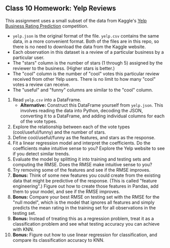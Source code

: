 ## Class 10 Homework: Yelp Reviews

This assignment uses a small subset of the data from Kaggle's [Yelp Business Rating Prediction](https://www.kaggle.com/c/yelp-recsys-2013) competition.

* `yelp.json` is the original format of the file. `yelp.csv` contains the same data, in a more convenient format. Both of the files are in this repo, so there is no need to download the data from the Kaggle website.
* Each observation in this dataset is a review of a particular business by a particular user.
* The "stars" column is the number of stars (1 through 5) assigned by the reviewer to the business. (Higher stars is better.)
* The "cool" column is the number of "cool" votes this particular review received from other Yelp users. There is no limit to how many "cool" votes a review can receive.
* The "useful" and "funny" columns are similar to the "cool" column.

1. Read `yelp.csv` into a DataFrame.
    * **Alternative:** Construct this DataFrame yourself from `yelp.json`. This involves reading the data into Python, decoding the JSON, converting it to a DataFrame, and adding individual columns for each of the vote types.
2. Explore the relationship between each of the vote types (cool/useful/funny) and the number of stars.
3. Define cool/useful/funny as the features, and stars as the response.
4. Fit a linear regression model and interpret the coefficients. Do the coefficients make intuitive sense to you? Explore the Yelp website to see if you detect similar trends.
5. Evaluate the model by splitting it into training and testing sets and computing the RMSE. Does the RMSE make intuitive sense to you?
6. Try removing some of the features and see if the RMSE improves.
7. **Bonus:** Think of some new features you could create from the existing data that might be predictive of the response. (This is called "feature engineering".) Figure out how to create those features in Pandas, add them to your model, and see if the RMSE improves.
8. **Bonus:** Compare your best RMSE on testing set with the RMSE for the "null model", which is the model that ignores all features and simply predicts the mean rating in the training set for all observations in the testing set.
9. **Bonus:** Instead of treating this as a regression problem, treat it as a classification problem and see what testing accuracy you can achieve with KNN.
10. **Bonus:** Figure out how to use linear regression for classification, and compare its classification accuracy to KNN.
